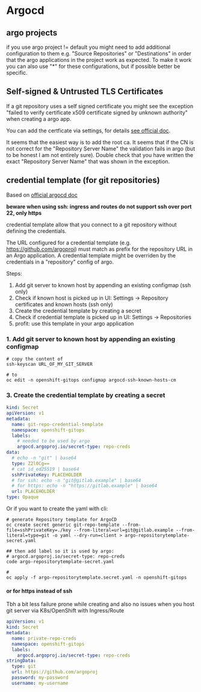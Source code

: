 # Argocd

## argo projects

if you use argo project != default you might need to add additional configuration to them e.g. "Source Repositories" or "Destinations" in order that the argo applications in the project work as expected. To make it work you can also use "*" for these configurations, but if possible better be specific. 

## Self-signed & Untrusted TLS Certificates

If a git repository uses a self signed certificate you might see the exception "failed to verify certificate x509 certificate signed by unknown authority" when creating a argo app.

You can add the certficate via settings, for details [see official doc](https://argo-cd.readthedocs.io/en/stable/user-guide/private-repositories/#managing-tls-certificates-using-the-argocd-web-ui). 

It seems that the easiest way is to add the root ca. It seems that if the CN is not correct for the "Repository Server Name" the validation fails in argo (but to be honest I am not entirely sure). Double check that you have written the exact "Repository Server Name" that was shown in the exception. 

## credential template (for git repositories)

Based on [official argocd doc](https://argo-cd.readthedocs.io/en/stable/operator-manual/declarative-setup/#repository-credentials)

**beware when using ssh: ingress and routes do not support ssh over port 22, only https**

credential template allow that you connect to a git repository without defining the credentials.

The URL configured for a credential template (e.g. https://github.com/argoproj) must match as prefix for the repository URL in an Argo application. A credential template might be overriden by the credentials in a "repository" config of argo.

Steps:

1. Add git server to known host by appending an existing configmap (ssh only)
2. Check if known host is picked up in UI: Settings -> Repository certificates and known hosts (ssh only)
3. Create the credential template by creating a secret 
4. Check if credential template is picked up in UI: Settings -> Repositories
5. profit: use this template in your argo application


### 1. Add git server to known host by appending an existing configmap


```shell
# copy the content of 
ssh-keyscan URL_OF_MY_GIT_SERVER

# to 
oc edit -n openshift-gitops configmap argocd-ssh-known-hosts-cm
```

### 3. Create the credential template by creating a secret 

```yaml
kind: Secret
apiVersion: v1
metadata:
  name: git-repo-credential-template
  namespace: openshift-gitops
  labels:
    # needed to be used by argo 
    argocd.argoproj.io/secret-type: repo-creds
data:
  # echo -n "git" | base64
  type: Z2l0Cg==
  # cat id_ed25519 | base64
  sshPrivateKey: PLACEHOLDER
  # for ssh: echo -n "git@gitlab.example" | base64
  # for https: echo -n "https://gitlab.example" | base64
  url: PLACEHOLDER
type: Opaque

```

Or if you want to create the yaml with cli:

```shell
# generate Repository template for ArgoCD
oc create secret generic git-repo-template --from-file=sshPrivateKey=./key --from-literal=url=git@gitlab.example --from-literal=type=git -o yaml --dry-run=client > argo-repositorytemplate-secret.yaml 

## then add label so it is used by argo: 
# argocd.argoproj.io/secret-type: repo-creds
code argo-repositorytemplate-secret.yaml 

# 
oc apply -f argo-repositorytemplate.secret.yaml -n openshift-gitops
```

#### or for https instead of ssh

Tbh a bit less failure prone while creating and also no issues when you host git server via K8s/OpenShift with Ingress/Route

```yaml
apiVersion: v1
kind: Secret
metadata:
  name: private-repo-creds
  namespace: openshift-gitops
  labels:
    argocd.argoproj.io/secret-type: repo-creds
stringData:
  type: git
  url: https://github.com/argoproj
  password: my-password
  username: my-username
```
